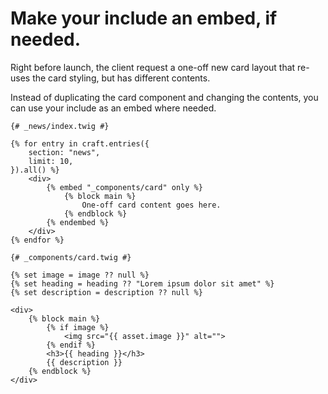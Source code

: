 # Make your include an embed, if needed.

Right before launch, the client request a one-off new card layout that re-uses the card styling, but has different contents.

Instead of duplicating the card component and changing the contents, you can use your include as an embed where needed.

```twig
{# _news/index.twig #}

{% for entry in craft.entries({
    section: "news",
    limit: 10,
}).all() %}
    <div>
        {% embed "_components/card" only %}
            {% block main %}
                One-off card content goes here.
            {% endblock %}
        {% endembed %}
    </div>
{% endfor %}
```

```twig
{# _components/card.twig #}

{% set image = image ?? null %}
{% set heading = heading ?? "Lorem ipsum dolor sit amet" %}
{% set description = description ?? null %}

<div>
    {% block main %}
        {% if image %}
            <img src="{{ asset.image }}" alt="">
        {% endif %}
        <h3>{{ heading }}</h3>
        {{ description }}
    {% endblock %}
</div>
```
